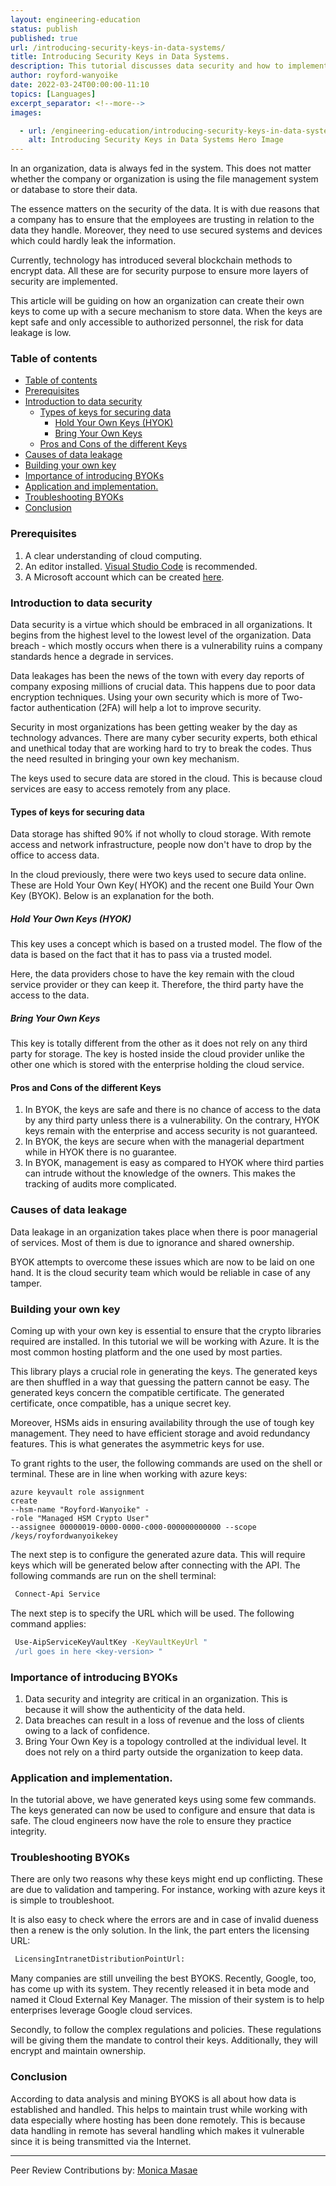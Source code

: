 ```yaml
---
layout: engineering-education
status: publish
published: true
url: /introducing-security-keys-in-data-systems/
title: Introducing Security Keys in Data Systems.
description: This tutorial discusses data security and how to implement it by introducing security keys in the systems.
author: royford-wanyoike
date: 2022-03-24T00:00:00-11:10
topics: [Languages]
excerpt_separator: <!--more-->
images:

  - url: /engineering-education/introducing-security-keys-in-data-systems/hero.png
    alt: Introducing Security Keys in Data Systems Hero Image
---
```

In an organization, data is always fed in the system. This does not matter whether the company or organization is using the file management system or database to store their data.
<!--more-->
The essence matters on the security of the data. It is with due reasons that a company has to ensure that the employees are trusting in relation to the data they handle. Moreover, they need to use secured systems and devices which could hardly leak the information.

Currently, technology has introduced several blockchain methods to encrypt data. All these are for security purpose to ensure more layers of security are implemented.

This article will be guiding on how an organization can create their own keys to come up with a secure mechanism to store data. When the keys are kept safe and only accessible to authorized personnel, the risk for data leakage is low.

### Table of contents
- [Table of contents](#table-of-contents)
- [Prerequisites](#prerequisites)
- [Introduction to data security](#introduction-to-data-security)
  - [Types of keys for securing data](#types-of-keys-for-securing-data)
    - [Hold Your Own Keys (HYOK)](#hold-your-own-keys-hyok)
    - [Bring Your Own Keys](#bring-your-own-keys)
  - [Pros and Cons of the different Keys](#pros-and-cons-of-the-different-keys)
- [Causes of data leakage](#causes-of-data-leakage)
- [Building your own key](#building-your-own-key)
- [Importance of introducing BYOKs](#importance-of-introducing-byoks)
- [Application and implementation.](#application-and-implementation)
- [Troubleshooting BYOKs](#troubleshooting-byoks)
- [Conclusion](#conclusion)

### Prerequisites
1. A clear understanding of cloud computing.
2. An editor installed. [Visual Studio Code](https://visualstudio.microsoft.com/downloads/) is recommended.
3. A Microsoft account which can be created [here](https://account.microsoft.com/account/).

### Introduction to data security
Data security is a virtue which should be embraced in all organizations. It begins from the highest level to the lowest level of the organization. Data breach - which mostly occurs when there is a vulnerability ruins a company standards hence a degrade in services.

Data leakages has been the news of the town with every day reports of company exposing millions of crucial data. This happens due to poor data encryption techniques. Using your own security which is more of Two-factor authentication (2FA) will help a lot to improve security.

Security in most organizations has been getting weaker by the day as technology advances. There are many cyber security experts, both ethical and unethical today that are working hard to try to break the codes. Thus the need resulted in bringing your own key mechanism.

The keys used to secure data are stored in the cloud. This is because cloud services are easy to access remotely from any place.

#### Types of keys for securing data
Data storage has shifted 90% if not wholly to cloud storage. With remote access and network infrastructure, people now don't have to drop by the office to access data.

In the cloud previously, there were two keys used to secure data online. These are Hold Your Own Key( HYOK) and the recent one Build Your Own Key (BYOK). Below is an explanation for the both.

##### Hold Your Own Keys (HYOK)
This key uses a concept which is based on a trusted model. The flow of the data is based on the fact that it has to pass via a trusted model.

Here, the data providers chose to have the key remain with the cloud service provider or they can keep it. Therefore, the third party have the access to the data.

##### Bring Your Own Keys
This key is totally different from the other as it does not rely on any third party for storage. The key is hosted inside the cloud provider unlike the other one which is stored with the enterprise holding the cloud service.

#### Pros and Cons of the different Keys
1. In BYOK, the keys are safe and there is no chance of access to the data by any third party unless there is a vulnerability. On the contrary, HYOK keys remain with the enterprise and access security is not guaranteed.
2. In BYOK, the keys are secure when with the managerial department while in HYOK there is no guarantee.
3. In BYOK, management is easy as compared to HYOK where third parties can intrude without the knowledge of the owners. This makes the tracking of audits more complicated.

### Causes of data leakage
Data leakage in an organization takes place when there is poor managerial of services. Most of them is due to ignorance and shared ownership.

BYOK attempts to overcome these issues which are now to be laid on one hand. It is the cloud security team which would be reliable in case of any tamper.

### Building your own key
Coming up with your own key is essential to ensure that the crypto libraries required are installed. In this tutorial we will be working with Azure. It is the most common hosting platform and the one used by most parties.

This library plays a crucial role in generating the keys. The generated keys are then shuffled in a way that guessing the pattern cannot be easy. The generated keys concern the compatible certificate. The generated certificate, once compatible, has a unique secret key.

Moreover, HSMs aids in ensuring availability through the use of tough key management. They need to have efficient storage and avoid redundancy features. This is what generates the asymmetric keys for use.

To grant rights to the user, the following commands are used on the shell or terminal. These are in line when working with azure keys:

```shell
azure keyvault role assignment
create
--hsm-name "Royford-Wanyoike" -
-role "Managed HSM Crypto User"
--assignee 00000019-0000-0000-c000-000000000000 --scope /keys/royfordwanyoikekey
```

The next step is to configure the generated azure data. This will require keys which will be generated below after connecting with the API. The following commands are run on the shell terminal:

```bash
 Connect-Api Service
```

The next step is to specify the URL which will be used. The following command applies:

```bash
 Use-AipServiceKeyVaultKey -KeyVaultKeyUrl "
 /url goes in here <key-version> "
```

### Importance of introducing BYOKs
1.  Data security and integrity are critical in an organization. This is because it will show the authenticity of the data held.
2.  Data breaches can result in a loss of revenue and the loss of clients owing to a lack of confidence.
3.  Bring Your Own Key is a topology controlled at the individual level. It does not rely on a third party outside the organization to keep data.

### Application and implementation.
In the tutorial above, we have generated keys using some few commands. The keys generated can now be used to configure and ensure that data is safe. The cloud engineers now have the role to ensure they practice integrity.

### Troubleshooting BYOKs
There are only two reasons why these keys might end up conflicting. These are due to validation and tampering. For instance, working with azure keys it is simple to troubleshoot.

It is also easy to check where the errors are and in case of invalid dueness then a renew is the only solution. In the link, the part enters the licensing URL:

```bash
 LicensingIntranetDistributionPointUrl:
```

Many companies are still unveiling the best BYOKS. Recently, Google, too, has come up with its system. They recently released it in beta mode and named it Cloud External Key Manager. The mission of their system is to help enterprises leverage Google cloud services.

Secondly, to follow the complex regulations and policies. These regulations will be giving them the mandate to control their keys. Additionally, they will encrypt and maintain ownership.​

### Conclusion
According to data analysis and mining BYOKS is all about how data is established and handled. This helps to maintain trust while working with data especially where hosting has been done remotely. This is because data handling in remote has several handling which makes it vulnerable since it is being transmitted via the Internet.

---
Peer Review Contributions by: [Monica Masae](/engineering-education/authors/monica-masae/)

